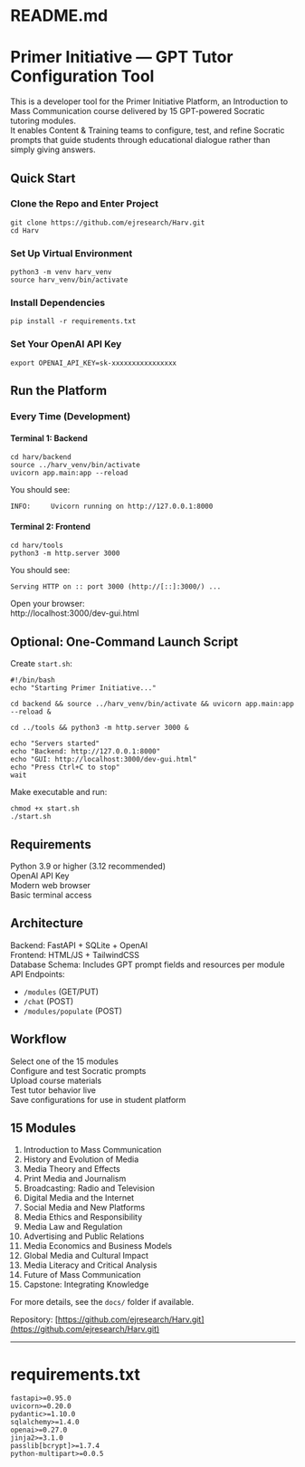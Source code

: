 # README.md

# Primer Initiative — GPT Tutor Configuration Tool

This is a developer tool for the Primer Initiative Platform, an Introduction to Mass Communication course delivered by 15 GPT-powered Socratic tutoring modules.  
It enables Content & Training teams to configure, test, and refine Socratic prompts that guide students through educational dialogue rather than simply giving answers.

## Quick Start

### Clone the Repo and Enter Project
```
git clone https://github.com/ejresearch/Harv.git
cd Harv
```

### Set Up Virtual Environment
```
python3 -m venv harv_venv
source harv_venv/bin/activate
```

### Install Dependencies
```
pip install -r requirements.txt
```

### Set Your OpenAI API Key
```
export OPENAI_API_KEY=sk-xxxxxxxxxxxxxxxx
```

## Run the Platform

### Every Time (Development)

#### Terminal 1: Backend
```
cd harv/backend
source ../harv_venv/bin/activate
uvicorn app.main:app --reload
```

You should see:
```
INFO:     Uvicorn running on http://127.0.0.1:8000
```

#### Terminal 2: Frontend
```
cd harv/tools
python3 -m http.server 3000
```

You should see:
```
Serving HTTP on :: port 3000 (http://[::]:3000/) ...
```

Open your browser:  
http://localhost:3000/dev-gui.html

## Optional: One-Command Launch Script

Create `start.sh`:
```
#!/bin/bash
echo "Starting Primer Initiative..."

cd backend && source ../harv_venv/bin/activate && uvicorn app.main:app --reload &

cd ../tools && python3 -m http.server 3000 &

echo "Servers started"
echo "Backend: http://127.0.0.1:8000"
echo "GUI: http://localhost:3000/dev-gui.html"
echo "Press Ctrl+C to stop"
wait
```

Make executable and run:
```
chmod +x start.sh
./start.sh
```

## Requirements

Python 3.9 or higher (3.12 recommended)  
OpenAI API Key  
Modern web browser  
Basic terminal access

## Architecture

Backend: FastAPI + SQLite + OpenAI  
Frontend: HTML/JS + TailwindCSS  
Database Schema: Includes GPT prompt fields and resources per module  
API Endpoints:
- `/modules` (GET/PUT)
- `/chat` (POST)
- `/modules/populate` (POST)

## Workflow

Select one of the 15 modules  
Configure and test Socratic prompts  
Upload course materials  
Test tutor behavior live  
Save configurations for use in student platform

## 15 Modules

1. Introduction to Mass Communication
2. History and Evolution of Media
3. Media Theory and Effects
4. Print Media and Journalism
5. Broadcasting: Radio and Television
6. Digital Media and the Internet
7. Social Media and New Platforms
8. Media Ethics and Responsibility
9. Media Law and Regulation
10. Advertising and Public Relations
11. Media Economics and Business Models
12. Global Media and Cultural Impact
13. Media Literacy and Critical Analysis
14. Future of Mass Communication
15. Capstone: Integrating Knowledge

For more details, see the `docs/` folder if available.

Repository: [https://github.com/ejresearch/Harv.git](https://github.com/ejresearch/Harv.git)

---

# requirements.txt

```
fastapi>=0.95.0
uvicorn>=0.20.0
pydantic>=1.10.0
sqlalchemy>=1.4.0
openai>=0.27.0
jinja2>=3.1.0
passlib[bcrypt]>=1.7.4
python-multipart>=0.0.5

